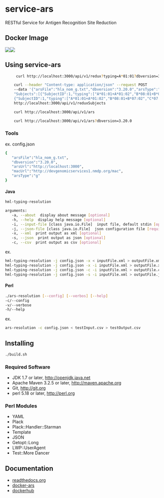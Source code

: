 # service-ars
RESTful Service for Antigen Recognition Site Reduction


## Docker Image
[![](https://images.microbadger.com/badges/image/nmdpbioinformatics/docker-ars.svg)](http://microbadger.com/images/nmdpbioinformatics/docker-ars "Get your own image badge on microbadger.com")[![](https://images.microbadger.com/badges/version/nmdpbioinformatics/docker-ars.svg)](http://microbadger.com/images/nmdpbioinformatics/docker-ars "Get your own version badge on microbadger.com")



## Using service-ars

```bash
     curl http://localhost:3000/api/v1/redux?typing=A*01:01?dbversion=3.20
```


```bash
    curl --header "Content-type: application/json" --request POST 
    --data '{"arsFile":"hla_nom_g.txt","dbversion":"3.20.0","arsType":"G",
    "Subjects":[{"SubjectID":1,"typing":["A*01:01+A*01:02","B*08:01+B*07:02","C*07:01+C*07:01"]},
    {"SubjectID":1,"typing":["A*01:01+A*01:02","B*08:01+B*07:02","C*07:01+C*07:01"]}]}' 
    http://localhost:3000/api/v1/reduxSubjects
```


```bash
    curl http://localhost:3000/api/v1/ars
```


```bash
    curl http://localhost:3000/api/v1/ars?dbversion=3.20.0
```

### Tools

ex. config.json
```bash
{  
   "arsFile":"hla_nom_g.txt",
   "dbversion":"3.20.0",
   "arsUrl":"http://localhost:3000",
   "macUrl":"http://devgenomicservices1.nmdp.org/mac",
   "arsType":"g"
}
```


#### Java
```bash
hml-typing-resolution

arguments:
   -a, --about  display about message [optional]
   -h, --help  display help message [optional]
   -i, --input-file [class java.io.File]  input file, default stdin [optional]
   -j, --json-file [class java.io.File]  json configuration file [required]
   -x, --xml  print output as xml [optional]
   -s, --json  print output as json [optional]
   -c, --csv  print output as csv [optional]

```

ex.
```bash
hml-typing-resolution -j config.json -x < inputFile.xml > outputFile.xml
hml-typing-resolution -j config.json -x -i inputFile.xml > outputFile.xml
hml-typing-resolution -j config.json -c -i inputFile.xml > outputFile.csv
hml-typing-resolution -j config.json -s -i inputFile.xml > outputFile.json
```

#### Perl
```bash
./ars-resolution [--config] [--verbos] [--help]
-c/--config
-v/--verbose
-h/--help
```

ex.
```bash
ars-resolution -c config.json < testInput.csv > testOutput.csv
```


## Installing

```bash
./build.sh
```

### Required Software

 * JDK 1.7 or later, http://openjdk.java.net
 * Apache Maven 3.2.5 or later, http://maven.apache.org
 * Git, http://git.org
 * perl 5.18 or later, http://perl.org

### Perl Modules

 * YAML 
 * Plack 
 * Plack::Handler::Starman 
 * Template 
 * JSON 
 * Getopt::Long 
 * LWP::UserAgent 
 * Test::More Dancer


## Documentation

 * [readthedocs.org](http://search.maven.org/#search|ga|1|g%3A%22org.nmdp.ngs%22)
 * [docker-ars](http://search.maven.org/#search|ga|1|g%3A%22org.nmdp.ngs%22)
 * [dockerhub](http://search.maven.org/#search|ga|1|g%3A%22org.nmdp.ngs%22)


